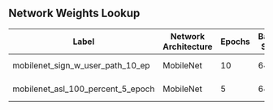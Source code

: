 ## Network Weights Lookup

| Label | Network Architecture | Epochs | Batch Size | Learning Methodology | Data |
|----------|----------|----------|----------|----------|----------|
| mobilenet_sign_w_user_path_10_ep  | MobileNet  | 10  | 64  | Transfer learning  | unified_dataset, ASL + webcam  |
| mobilenet_asl_100_percent_5_epoch | MobileNet  | 5  | 64  | Transfer learning  | asl dataset  |

